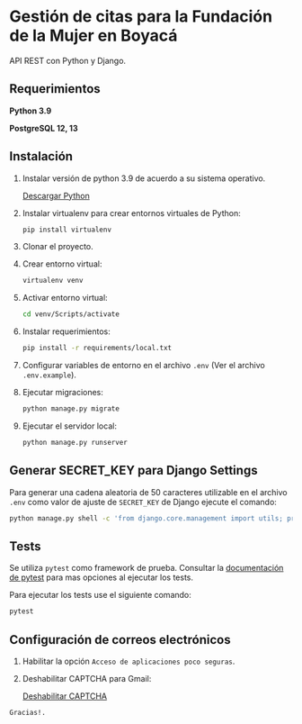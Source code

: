 # Gestión de citas para la Fundación de la Mujer en Boyacá

API REST con Python y Django.

## Requerimientos

**Python 3.9**

**PostgreSQL 12, 13**

## Instalación

1. Instalar versión de python 3.9 de acuerdo a su sistema operativo.

   [Descargar Python](https://www.python.org/downloads/)


2. Instalar virtualenv para crear entornos virtuales de Python:

   ```bash
   pip install virtualenv
   ```

3. Clonar el proyecto.

4. Crear entorno virtual:

   ```bash
   virtualenv venv
   ```

5. Activar entorno virtual:

   ```bash
   cd venv/Scripts/activate
   ```

6. Instalar requerimientos:

   ```bash
   pip install -r requirements/local.txt
   ```

7. Configurar variables de entorno en el archivo `.env` (Ver el archivo `.env.example`).


8. Ejecutar migraciones:

   ```bash
   python manage.py migrate
   ```

9. Ejecutar el servidor local:

   ```bash
   python manage.py runserver
   ```

## Generar SECRET_KEY para Django Settings

Para generar una cadena aleatoria de 50 caracteres utilizable en el archivo `.env` como valor de ajuste de `SECRET_KEY`
de Django ejecute el comando:

```bash
python manage.py shell -c 'from django.core.management import utils; print(utils.get_random_secret_key())'
```

## Tests

Se utiliza `pytest` como framework de prueba. Consultar la [documentación de pytest](https://pytest.org) para mas
opciones al ejecutar los tests.

Para ejecutar los tests use el siguiente comando:

```bash
pytest
```

## Configuración de correos electrónicos

1. Habilitar la opción `Acceso de aplicaciones poco seguras`.

2. Deshabilitar CAPTCHA para Gmail:

   [Deshabilitar CAPTCHA](https://www.google.com/accounts/UnlockCaptcha)

```
Gracias!.
```
